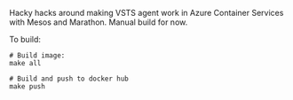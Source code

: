 Hacky hacks around making VSTS agent work in Azure Container Services
with Mesos and Marathon. Manual build for now.

To build:

```
# Build image:
make all

# Build and push to docker hub
make push
```
